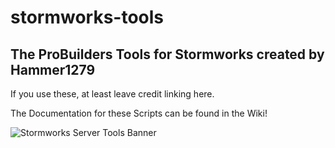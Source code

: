 # stormworks-tools

## The ProBuilders Tools for Stormworks created by Hammer1279

If you use these, at least leave credit linking here.

The Documentation for these Scripts can be found in the Wiki!

![Stormworks Server Tools Banner](https://user-images.githubusercontent.com/47126902/153774321-c81808b7-d55e-4eee-a8f4-f860196bafd9.png)

